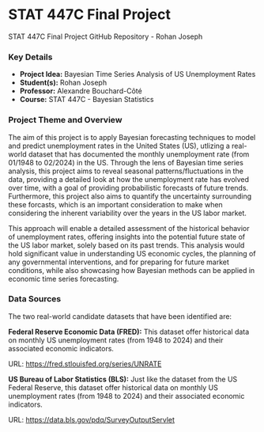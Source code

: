 # STAT 447C Final Project

STAT 447C Final Project GitHub Repository - Rohan Joseph

### Key Details

- **Project Idea:** Bayesian Time Series Analysis of US Unemployment Rates 
- **Student(s):** Rohan Joseph 
- **Professor:** Alexandre Bouchard-Côté 
- **Course:** STAT 447C - Bayesian Statistics



### Project Theme and Overview

The aim of this project is to apply Bayesian forecasting techniques to model and 
predict unemployment rates in the United States (US), utlizing a real-world dataset
that has documented the monthly unemployment rate (from 01/1948 to 02/2024) in the 
US. Through the lens of Bayesian time series analysis, this project aims to reveal
seasonal patterns/fluctuations in the data, providing a detailed look at how the
unemployment rate has evolved over time, with a goal of providing probabilistic forecasts
of future trends. Furthermore, this project also aims to quantify the uncertainty
surrounding these forcasts, which is an important consideration to make when considering
the inherent variability over the years in the US labor market. 

This approach will enable a detailed assessment of the historical behavior of unemployment
rates, offering insights into the potential future state of the US labor market, 
solely based on its past trends. This analysis would hold significant value in understanding
US economic cycles, the planning of any governmental interventions, and for preparing
for future market conditions, while also showcasing how Bayesian methods can be applied
in economic time series forecasting.



### Data Sources

The two real-world candidate datasets that have been identified are:
 
**Federal Reserve Economic Data (FRED):** This dataset offer historical data on monthly 
US unemployment rates (from 1948 to 2024) and their associated economic indicators.

URL: https://fred.stlouisfed.org/series/UNRATE

**US Bureau of Labor Statistics (BLS):** Just like the dataset from the US Federal 
Reserve, this dataset offer historical data on monthly US unemployment rates (from 1948
to 2024) and their associated economic indicators.

URL: https://data.bls.gov/pdq/SurveyOutputServlet